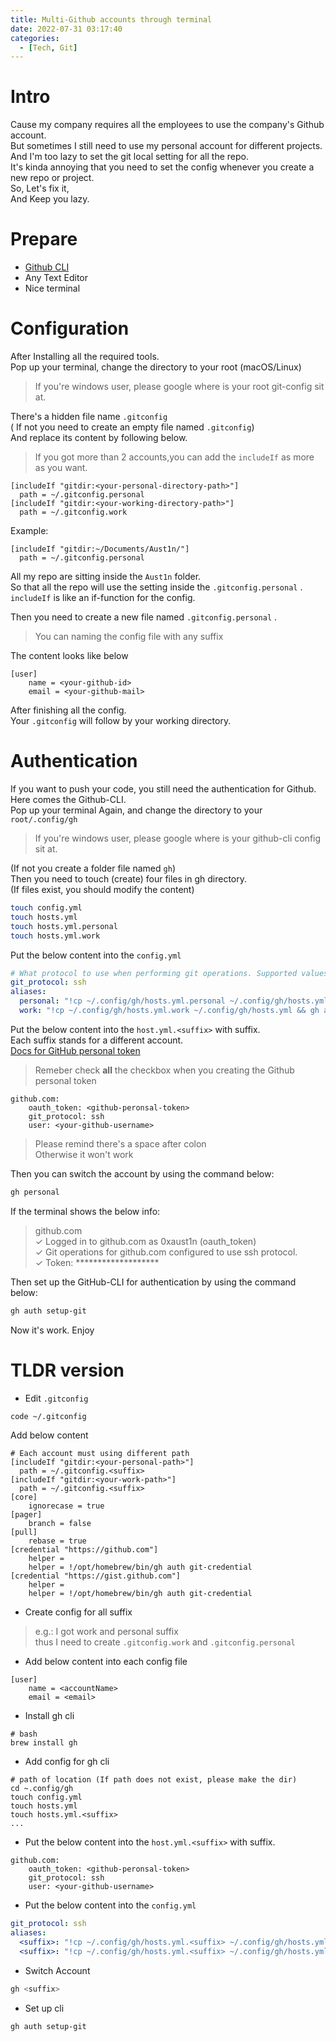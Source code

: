 ```yaml
---
title: Multi-Github accounts through terminal
date: 2022-07-31 03:17:40
categories:
  - [Tech, Git]
---
```


# Intro
Cause my company requires all the employees to use the company's Github account.  
But sometimes I still need to use my personal account for different projects.  
And I'm too lazy to set the git local setting for all the repo.  
It's kinda annoying that you need to set the config whenever you create a new repo or project.  
So, Let's fix it,  
And Keep you lazy.

<!-- more -->

# Prepare
- [Github CLI](https://cli.github.com/)
- Any Text Editor 
- Nice terminal


# Configuration
After Installing all the required tools.  
Pop up your terminal, change the directory to your root (macOS/Linux)  

> If you're windows user, please google where is your root git-config sit at.  

There's a hidden file name `.gitconfig`  
( If not you need to create an empty file named `.gitconfig`)  
And replace its content by following below.

> If you got more than 2 accounts,you can add the `includeIf` as more as you want.  

```config
[includeIf "gitdir:<your-personal-directory-path>"]
  path = ~/.gitconfig.personal
[includeIf "gitdir:<your-working-directory-path>"]
  path = ~/.gitconfig.work

```
Example:  
```
[includeIf "gitdir:~/Documents/Aust1n/"]
  path = ~/.gitconfig.personal
```
All my repo are sitting inside the `Aust1n` folder.  
So that all the repo will use the setting inside the `.gitconfig.personal` .  
`includeIf` is like an if-function for the config.

Then you need to create a new file named `.gitconfig.personal` .

> You can naming the config file with any suffix  

The content looks like below  
```.gitconfig.personal
[user]
	name = <your-github-id>
	email = <your-github-mail>
```

After finishing all the config.  
Your `.gitconfig` will follow by your working directory.  


# Authentication
If you want to push your code, you still need the authentication for Github.  
Here comes the Github-CLI.  
Pop up your terminal Again, and change the directory to your `root/.config/gh`  

> If you're windows user, please google where is your github-cli config sit at.  

(If not you create a folder file named `gh`)  
Then you need to touch (create) four files in gh directory.  
(If files exist, you should modify the content)
```bash
touch config.yml
touch hosts.yml
touch hosts.yml.personal
touch hosts.yml.work
```

Put the below content into the `config.yml`
```config.yml
# What protocol to use when performing git operations. Supported values: ssh, https
git_protocol: ssh
aliases:
  personal: "!cp ~/.config/gh/hosts.yml.personal ~/.config/gh/hosts.yml && gh auth status"
  work: "!cp ~/.config/gh/hosts.yml.work ~/.config/gh/hosts.yml && gh auth status"
```

Put the below content into the `host.yml.<suffix>` with suffix.  
Each suffix stands for a different account.  
[Docs for GitHub personal token](https://docs.github.com/en/authentication/keeping-your-account-and-data-secure/creating-a-personal-access-token)

> Remeber check **all** the checkbox when you creating the Github personal token  

```host.yml.personal
github.com:
    oauth_token: <github-peronsal-token>
    git_protocol: ssh
    user: <your-github-username>
```
> Please remind there's a space after colon  
> Otherwise it won't work  


Then you can switch the account by using the command below:  

```bash
gh personal
```
If the terminal shows the below info:  

>github.com  
>  ✓ Logged in to github.com as 0xaust1n (oauth_token)  
>  ✓ Git operations for github.com configured to use ssh protocol.  
>  ✓ Token: *******************  
> 
Then set up the GitHub-CLI for authentication by using the command below:  

```bash
gh auth setup-git
```

Now it's work. Enjoy


# TLDR version


- Edit `.gitconfig`


```bash
code ~/.gitconfig
```
Add below content

```
# Each account must using different path
[includeIf "gitdir:<your-personal-path>"]
  path = ~/.gitconfig.<suffix>
[includeIf "gitdir:<your-work-path>"]
  path = ~/.gitconfig.<suffix>
[core]
	ignorecase = true
[pager]
	branch = false
[pull]
	rebase = true
[credential "https://github.com"]
	helper = 
	helper = !/opt/homebrew/bin/gh auth git-credential
[credential "https://gist.github.com"]
	helper = 
	helper = !/opt/homebrew/bin/gh auth git-credential
```

- Create config for all suffix  

> e.g.: I got work and personal suffix  
> thus I need to create  `.gitconfig.work` and `.gitconfig.personal`  

- Add below content into each config file

```
[user]
	name = <accountName>
	email = <email>
```

-  Install gh cli

```
# bash
brew install gh
```

- Add config for gh cli


```
# path of location (If path does not exist, please make the dir)
cd ~.config/gh
touch config.yml
touch hosts.yml
touch hosts.yml.<suffix>
... 

```

- Put the below content into the `host.yml.<suffix>` with suffix.  

```host.yml.personal
github.com:
    oauth_token: <github-peronsal-token>
    git_protocol: ssh
    user: <your-github-username>
```

- Put the below content into the `config.yml`

```config.yml
git_protocol: ssh
aliases:
  <suffix>: "!cp ~/.config/gh/hosts.yml.<suffix> ~/.config/gh/hosts.yml && gh auth status"
  <suffix>: "!cp ~/.config/gh/hosts.yml.<suffix> ~/.config/gh/hosts.yml && gh auth status"
```

-  Switch Account

```bash
gh <suffix>
```


- Set up cli 

```bash
gh auth setup-git
```


